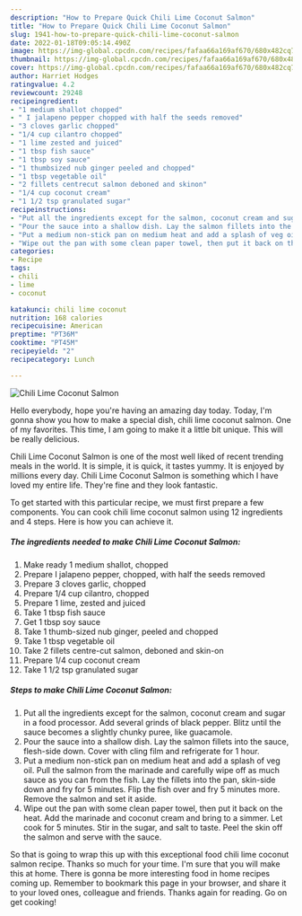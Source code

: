 ```yaml
---
description: "How to Prepare Quick Chili Lime Coconut Salmon"
title: "How to Prepare Quick Chili Lime Coconut Salmon"
slug: 1941-how-to-prepare-quick-chili-lime-coconut-salmon
date: 2022-01-18T09:05:14.490Z
image: https://img-global.cpcdn.com/recipes/fafaa66a169af670/680x482cq70/chili-lime-coconut-salmon-recipe-main-photo.jpg
thumbnail: https://img-global.cpcdn.com/recipes/fafaa66a169af670/680x482cq70/chili-lime-coconut-salmon-recipe-main-photo.jpg
cover: https://img-global.cpcdn.com/recipes/fafaa66a169af670/680x482cq70/chili-lime-coconut-salmon-recipe-main-photo.jpg
author: Harriet Hodges
ratingvalue: 4.2
reviewcount: 29248
recipeingredient:
- "1 medium shallot chopped"
- " I jalapeno pepper chopped with half the seeds removed"
- "3 cloves garlic chopped"
- "1/4 cup cilantro chopped"
- "1 lime zested and juiced"
- "1 tbsp fish sauce"
- "1 tbsp soy sauce"
- "1 thumbsized nub ginger peeled and chopped"
- "1 tbsp vegetable oil"
- "2 fillets centrecut salmon deboned and skinon"
- "1/4 cup coconut cream"
- "1 1/2 tsp granulated sugar"
recipeinstructions:
- "Put all the ingredients except for the salmon, coconut cream and sugar in a food processor. Add several grinds of black pepper. Blitz until the sauce becomes a slightly chunky puree, like guacamole."
- "Pour the sauce into a shallow dish. Lay the salmon fillets into the sauce, flesh-side down. Cover with cling film and refrigerate for 1 hour."
- "Put a medium non-stick pan on medium heat and add a splash of veg oil. Pull the salmon from the marinade and carefully wipe off as much sauce as you can from the fish. Lay the fillets into the pan, skin-side down and fry for 5 minutes. Flip the fish over and fry 5 minutes more. Remove the salmon and set it aside."
- "Wipe out the pan with some clean paper towel, then put it back on the heat. Add the marinade and coconut cream and bring to a simmer. Let cook for 5 minutes. Stir in the sugar, and salt to taste. Peel the skin off the salmon and serve with the sauce."
categories:
- Recipe
tags:
- chili
- lime
- coconut

katakunci: chili lime coconut 
nutrition: 168 calories
recipecuisine: American
preptime: "PT36M"
cooktime: "PT45M"
recipeyield: "2"
recipecategory: Lunch

---
```



![Chili Lime Coconut Salmon](https://img-global.cpcdn.com/recipes/fafaa66a169af670/680x482cq70/chili-lime-coconut-salmon-recipe-main-photo.jpg)

Hello everybody, hope you're having an amazing day today. Today, I'm gonna show you how to make a special dish, chili lime coconut salmon. One of my favorites. This time, I am going to make it a little bit unique. This will be really delicious.

Chili Lime Coconut Salmon is one of the most well liked of recent trending meals in the world. It is simple, it is quick, it tastes yummy. It is enjoyed by millions every day. Chili Lime Coconut Salmon is something which I have loved my entire life. They're fine and they look fantastic.




To get started with this particular recipe, we must first prepare a few components. You can cook chili lime coconut salmon using 12 ingredients and 4 steps. Here is how you can achieve it.

<!--inarticleads1-->

##### The ingredients needed to make Chili Lime Coconut Salmon:

1. Make ready 1 medium shallot, chopped
1. Prepare  I jalapeno pepper, chopped, with half the seeds removed
1. Prepare 3 cloves garlic, chopped
1. Prepare 1/4 cup cilantro, chopped
1. Prepare 1 lime, zested and juiced
1. Take 1 tbsp fish sauce
1. Get 1 tbsp soy sauce
1. Take 1 thumb-sized nub ginger, peeled and chopped
1. Take 1 tbsp vegetable oil
1. Take 2 fillets centre-cut salmon, deboned and skin-on
1. Prepare 1/4 cup coconut cream
1. Take 1 1/2 tsp granulated sugar




<!--inarticleads2-->

##### Steps to make Chili Lime Coconut Salmon:

1. Put all the ingredients except for the salmon, coconut cream and sugar in a food processor. Add several grinds of black pepper. Blitz until the sauce becomes a slightly chunky puree, like guacamole.
1. Pour the sauce into a shallow dish. Lay the salmon fillets into the sauce, flesh-side down. Cover with cling film and refrigerate for 1 hour.
1. Put a medium non-stick pan on medium heat and add a splash of veg oil. Pull the salmon from the marinade and carefully wipe off as much sauce as you can from the fish. Lay the fillets into the pan, skin-side down and fry for 5 minutes. Flip the fish over and fry 5 minutes more. Remove the salmon and set it aside.
1. Wipe out the pan with some clean paper towel, then put it back on the heat. Add the marinade and coconut cream and bring to a simmer. Let cook for 5 minutes. Stir in the sugar, and salt to taste. Peel the skin off the salmon and serve with the sauce.




So that is going to wrap this up with this exceptional food chili lime coconut salmon recipe. Thanks so much for your time. I'm sure that you will make this at home. There is gonna be more interesting food in home recipes coming up. Remember to bookmark this page in your browser, and share it to your loved ones, colleague and friends. Thanks again for reading. Go on get cooking!
